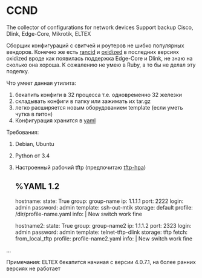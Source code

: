 # CCND
The collector of configurations for network devices
Support backup Cisco, Dlink, Edge-Core, Mikrotik, ELTEX

Cборщик конфигураций с свитчей и роутеров не шибко популярных вендоров.
Конечно же есть [rancid](https://www.shrubbery.net/rancid/) и [oxidized](https://github.com/ytti/oxidized) в последних версиях oxidized вроде как появилась поддержка Edge-Core и Dlink, не знаю на сколько она хороша. К сожалению не умею в Ruby, а то бы не делал эту поделку.

Что умеет данная утилита: 
1. бекапить конфиги в 32 процесса т.е. одновременно 32 железки
2. складывать конфиги в папку или зажимать их tar.gz
3. легко расширяется новым оборудованием template (если уметь чутка в питон)
4. Конфигурация хранится в [yaml](https://ru.wikipedia.org/wiki/YAML)

Требования:
1. Debian, Ubuntu
2. Python от 3.4
3. Настроенный рабочий tftp (предпочитаю [tftp-hpa](http://hh-pc.blogspot.com/2017/11/tftp-ubuntu.html))


    %YAML 1.2
    ---
    hostname:
      state: True
      group: group-name
      ip: 1.1.1.1
      port: 2222
      login: admin
      password: admin
      template: ssh-out-mtik
      storage: default
      profile: /dir/profile-name.yaml
      info: |
        New switch
        work fine
      
      
    hostname2:
      state: True
      group: group-name2
      ip: 1.1.1.2
      port: 2323
      login: admin
      password: admin
      template: telnet-tftp-dlink
      storage: tftp
      fetch: from_local_tftp
      profile: profile-name2.yaml
      info: |
        New switch
        work fine
      
      
...

Примечания: ELTEX бекапится начиная с версии 4.0.7.1, на более ранних версиях не работает